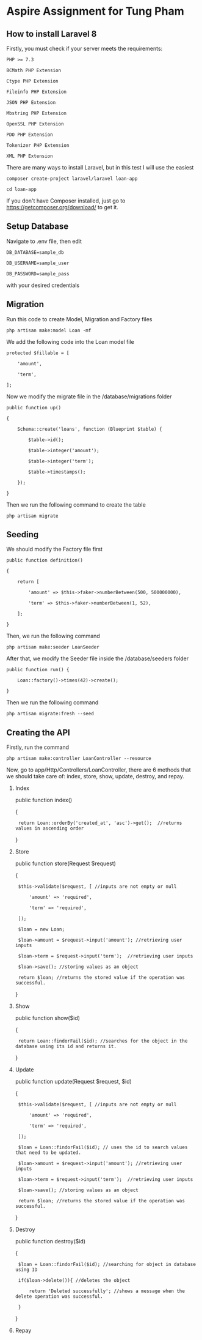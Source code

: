 Aspire Assignment for Tung Pham
=

How to install Laravel 8
-

Firstly, you must check if your server meets the requirements:

    PHP >= 7.3

    BCMath PHP Extension

    Ctype PHP Extension

    Fileinfo PHP Extension

    JSON PHP Extension

    Mbstring PHP Extension

    OpenSSL PHP Extension

    PDO PHP Extension

    Tokenizer PHP Extension

    XML PHP Extension

There are many ways to install Laravel, but in this test I will use the easiest

    composer create-project laravel/laravel loan-app
    
    cd loan-app
    
If you don't have Composer installed, just go to https://getcomposer.org/download/ to get it.

Setup Database
-

Navigate to .env file, then edit

    DB_DATABASE=sample_db
    
    DB_USERNAME=sample_user
    
    DB_PASSWORD=sample_pass
    
with your desired credentials

Migration
-

Run this code to create Model, Migration and Factory files

    php artisan make:model Loan -mf
    
We add the following code into the Loan model file

    protected $fillable = [
    
        'amount',
        
        'term',
        
    ];
    
Now we modify the migrate file in the /database/migrations folder

    public function up()
    
    {
    
        Schema::create('loans', function (Blueprint $table) {
        
            $table->id();
            
            $table->integer('amount');
            
            $table->integer('term');
            
            $table->timestamps();
            
        });
        
    }

Then we run the following command to create the table

    php artisan migrate

Seeding
-

We should modify the Factory file first

    public function definition()
    
    {
    
        return [
        
            'amount' => $this->faker->numberBetween(500, 500000000),
            
            'term' => $this->faker->numberBetween(1, 52),
            
        ];
        
    }

Then, we run the following command

    php artisan make:seeder LoanSeeder

After that, we modify the Seeder file inside the /database/seeders folder

    public function run() {
    
        Loan::factory()->times(42)->create();
        
    }
    
Then we run the following command

    php artisan migrate:fresh --seed
 
Creating the API
-

Firstly, run the command

    php artisan make:controller LoanController --resource

Now, go to app/Http/Controllers/LoanController, there are 6 methods that we should take care of: index, store, show, update, destroy, and repay.

1. Index

    public function index()
    
    {
    
        return Loan::orderBy('created_at', 'asc')->get();  //returns values in ascending order
        
    }
    
2. Store

    public function store(Request $request)
    
    {
    
        $this->validate($request, [ //inputs are not empty or null
        
            'amount' => 'required',
            
            'term' => 'required',
            
        ]);

        $loan = new Loan;
        
        $loan->amount = $request->input('amount'); //retrieving user inputs
        
        $loan->term = $request->input('term');  //retrieving user inputs
        
        $loan->save(); //storing values as an object
        
        return $loan; //returns the stored value if the operation was successful.
        
    }
    
3. Show

    public function show($id)
    
    {
    
        return Loan::findorFail($id); //searches for the object in the database using its id and returns it.
        
    }
    
4. Update

    public function update(Request $request, $id)
    
    {
    
        $this->validate($request, [ //inputs are not empty or null
        
            'amount' => 'required',
            
            'term' => 'required',
            
        ]);

        $loan = Loan::findorFail($id); // uses the id to search values that need to be updated.
        
        $loan->amount = $request->input('amount'); //retrieving user inputs
        
        $loan->term = $request->input('term');  //retrieving user inputs
        
        $loan->save(); //storing values as an object
        
        return $loan; //returns the stored value if the operation was successful.
        
    }
    
5. Destroy

    public function destroy($id)
    
    {
    
        $loan = Loan::findorFail($id); //searching for object in database using ID
        
        if($loan->delete()){ //deletes the object
        
            return 'Deleted successfully'; //shows a message when the delete operation was successful.
            
        }
        
    }
    
6. Repay
